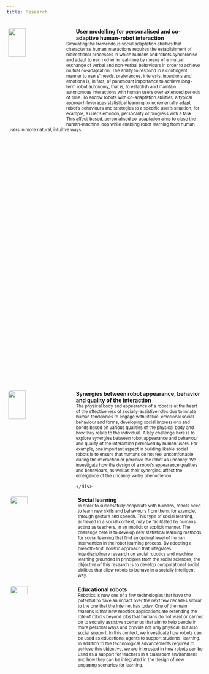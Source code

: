 ```yaml
---
title: Research
---
```

<style>
.iconDetails {
	width:30%;
    height:30%;
	float:left;
	max-height:250px;
	max-width:250px; 
	border-radius: 5px;
} 

.container {
    width:100%;
    height:24%;
    padding:1%;
}
h4 {
    margin:0px;
}
</style>

<script>
function toggleAbstract(btn) {
    var x = btn.nextElementSibling;
    if (x.innerHTML === "") {
        x.innerHTML = x.getAttribute("text");
    } else {
        x.innerHTML = "";
    }
}
</script>

<div class='container'>
    <div>
	<img src='{{ site.url }}images/research-modeling.jpg' class='iconDetails'>
    </div>  
    <div style='margin-left:35%;'>
    <h4>User modelling for personalised and co-adaptive human-robot interaction</h4>
	</div>
    <div style="font-size:.8em">Simulating the tremendous social adaptation abilities that characterise human interactions requires the establishment of bidirectional processes in which humans and robots synchronise and adapt to each other in real-time by means of a mutual exchange of verbal and non-verbal behaviours in order to achieve mutual co-adaptation. The ability to respond in a contingent manner to users’ needs, preferences, interests, intentions and emotions is, in fact, of paramount importance to achieve long-term robot autonomy, that is, to establish and maintain autonomous interactions with human users over extended periods of time. To endow robots with co-adaptation abilities, a typical approach leverages statistical learning to incrementally adapt robot’s behaviours and strategies to a specific user’s situation, for example, a user’s emotion, personality or progress with a task. This affect-based, personalised co-adaptation aims to close the human-machine loop while enabling robot learning from human users in more natural, intuitive ways.
	</div>

</div>

<div class='container'>
    <div>
	<img src='{{ site.url }}images/research-synergies.jpg' class='iconDetails'>
    </div>  
    <div style='margin-left:35%;'>
    <h4>Synergies between robot appearance, behavior and quality of the interaction</h4>
    <div style="font-size:.8em"> The physical body and appearance of a robot is at the heart of the effectiveness of socially-assistive roles due to innate human tendencies to engage with lifelike, emotional social behaviour and forms, developing social impressions and bonds based on various qualities of the physical body and how they relate to the individual. A key challenge here is to explore synergies between robot appearance and behaviour and quality of the interaction perceived by human users. For example, one important aspect in building likable social robots is to ensure that humans do not feel uncomfortable during the interaction or perceive the robot as uncanny. We investigate how the design of a robot’s appearance qualities and behaviours, as well as their synergies, affect the emergence of the uncanny valley phenomenon.</div>

    </div>
</div>

<div class='container'>
    <div>
	<img src='{{ site.url }}images/research-social.jpg' class='iconDetails'>
    </div>  
    <div style='margin-left:35%;'>
	<h4>Social learning</h4>
	<div style="font-size:.8em"> In order to successfully cooperate with humans, robots need to learn new skills and behaviours from them, for example, through gesture and speech. This type of social learning, achieved in a social context, may be facilitated by humans acting as teachers, in an implicit or explicit manner. The challenge here is to develop new statistical learning methods for social learning that find an optimal level of human intervention in the robot learning process. By adopting a breadth-first, holistic approach that integrates interdisciplinary research on social robotics and machine learning grounded in principles from the social sciences, the objective of this research is to develop computational social abilities that allow robots to behave in a socially intelligent way.</div>
    </div>
</div>

<div class='container'>
    <div>
	<img src='{{ site.url }}images/research-education.jpg' class='iconDetails'>
    </div>  
    <div style='margin-left:35%;'>
	<h4>Educational robots</h4>
	<div style="font-size:.8em"> Robotics is now one of a few technologies that have the potential to have an impact over the next few decades similar to the one that the Internet has today. One of the main reasons is that new robotics applications are extending the role of robots beyond jobs that humans do not want or cannot do to socially assistive scenarios that aim to help people in more personal ways and provide not only physical, but also social support. In this context, we investigate how robots can be used as educational agents to support students’ learning. In addition to the technological advancements required to achieve this objective, we are interested in how robots can be used as a support for teachers in a classroom environment and how they can be integrated in the design of new engaging scenarios for learning.</div>
    </div>
</div>
